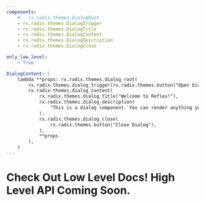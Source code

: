 ```yaml
---
components:
    # - rx.radix.themes.DialogRoot
    - rx.radix.themes.DialogTrigger
    - rx.radix.themes.DialogTitle
    - rx.radix.themes.DialogContent
    - rx.radix.themes.DialogDescription
    - rx.radix.themes.DialogClose

only_low_level:
    - True

DialogContent: |
    lambda **props: rx.radix.themes.dialog_root(
        rx.radix.themes.dialog_trigger(rx.radix.themes.button("Open Dialog")),
        rx.radix.themes.dialog_content(
            rx.radix.themes.dialog_title("Welcome to Reflex!"),
            rx.radix.themes.dialog_description(
                "This is a dialog component. You can render anything you want in here.",
            ),
            rx.radix.themes.dialog_close(
                rx.radix.themes.button("Close Dialog"),
            ),
            **props
        ),
    )
---
```



# Check Out Low Level Docs! High Level API Coming Soon.

